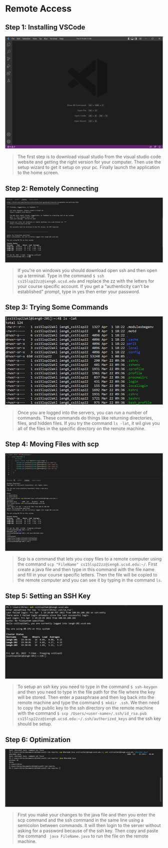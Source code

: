 # Remote Access

## Step 1: Installing VSCode
<img src="https://github.com/Shresthhooda/cse15l-lab-reports/blob/main/visual%20studio%20screenshot%201.PNG?raw=true" alt="Image" />



>The first step is to download visual studio from the visual studio code website and getting the right version for your computer. Then use the setup wizard to get it setup on your pc. Finally launch the application to the home screen.

## Step 2: Remotely Connecting
<img src="https://github.com/Shresthhooda/cse15l-lab-reports/blob/main/login%202.PNG?raw=true" alt="Image" />

>If you're on windows you should download open ssh and then open up a terminal. Type in the command ` $ ssh cs15lsp22zz@ieng6.ucsd.edu ` and replace the zz with the letters for your course specific account. If you get a "authenticity can't be established" prompt, type in yes then enter your password.

## Step 3: Trying Some Commands
<img src="https://github.com/Shresthhooda/cse15l-lab-reports/blob/main/command%20try%203.PNG?raw=true" alt="Image" />

>Once you are logged into the servers, you can run a number of commands. These commands do things like returning directories, files, and hidden files. If you try the command ` ls -lat `, it wil give you all of the files in the specific directory on the remote machine.

## Step 4: Moving Files with scp
<img src="https://github.com/Shresthhooda/cse15l-lab-reports/blob/main/scp%20ssh%204.PNG?raw=true" alt="Image" />

>Scp is a command that lets you copy files to a remote computer using the command ` scp "FileName" cs15lsp22zz@ieng6.ucsd.edu:~/ `. First create a java file and then type in this command with the file name and fill in your course specific letters. Then the file will be copied to the remote computer and you can see it by typing in the command ` ls `.

## Step 5: Setting an SSH Key
<img src="https://github.com/Shresthhooda/cse15l-lab-reports/blob/main/no%20password%205.PNG?raw=true" alt="Image" />

>To setup an ssh key you need to type in the command `$ ssh-keygen ` and then you need to type in the file path for the file where the key will be stored. Then enter a passphrase and then log back into the remote machine and type the command ` $ mkdir .ssh `. We then need to copy the public key to the ssh directory on the remote machine with the command 
` $ scp /Users/<user-name>/.ssh/id_rsa.pub cs15lsp22zz@ieng6.ucsd.edu:~/.ssh/authorized_keys ` and the ssh key should be setup.

## Step 6: Optimization
<img src="https://github.com/Shresthhooda/cse15l-lab-reports/blob/main/Capture%206.PNG?raw=true" alt="Image" />

>First you make your changes to the java file and then you enter the scp command and the ssh command in the same line using a semicolon between commands. It will then login to the server without asking for a password because of the ssh key. Then copy and paste the command ` java FileName.java` to run the file on the remote machine.
